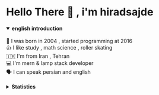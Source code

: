 # Hello There 👋 , i'm hiradsajde 

<div align="left">
  <details open>
  <summary><b>english introduction</b></summary><br>
  🎂 I was born in 2004 , started programming at 2016<br/>
  👍 I like study , math science , roller skating<br/>
  🇮🇷 I'm from Iran , Tehran <br/>
  💻 I'm mern & lamp stack developer <br/>
  🗣 I can speak persian and english</br></br>
  </details>
  <details>
  <summary><b>Statistics</b></summary>
  <br>
  
  [![Top Langs](https://github-readme-stats.vercel.app/api/top-langs/?username=hiradsajde&layout=compact)](https://github.com/hiradsajde)

  [![hiradsajde's stats](https://github-readme-stats.vercel.app/api?username=hiradsajde)](https://github.com/hiradsajde)
  
  </details>    
  </div>
